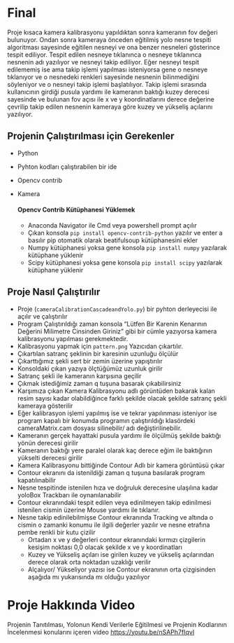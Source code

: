 # Final
Proje kısaca kamera kalibrasyonu yapıldıktan sonra kameranın fov değeri bulunuyor. Ondan sonra kameraya önceden eğitilmiş yolo nesne tespiti algoritması sayesinde eğitilen nesneyi ve ona benzer nesneleri gösterince tespit ediliyor. Tespit edilen nesneye tıklanınca o nesneye tıklanınca nesnenin adı yazılıyor ve nesneyi takip ediliyor. Eğer nesneyi tespit edilememiş ise ama takip işlemi yapılması isteniyorsa gene o nesneye tıklanıyor ve o nesnedeki renkleri sayesinde nesnenin bilinmediğini söyleniyor ve o nesneyi takip işlemi başlatılıyor. Takip işlemi sırasında kullanıcının girdiği pusula yardımı ile kameranın baktığı kuzey derecesi sayesinde ve bulunan fov açısı ile x ve y koordinatlarını derece değerine çevrilip takip edilen nesnenin kameraya göre kuzey ve yükseliş açılarını yazılıyor.


## Projenin Çalıştırılması için Gerekenler
- Python
- Pyhton kodları çalıştırabilen bir ide 
- Opencv contrib
- Kamera

  #### Opencv Contrib Kütüphanesi Yüklemek
  - Anaconda Navigator ile Cmd veya powershell prompt açılır
  - Çıkan konsola ``` pip install opencv-contrib-python ``` yazılır ve enter a basılır pip otomatik olarak beatifulsoup kütüphanesini ekler
  - Numpy kütüphanesi yoksa gene konsola  ``` pip install numpy ``` yazılarak kütüphane yüklenir
  - Scipy kütüphanesi yoksa gene konsola  ``` pip install scipy ``` yazılarak kütüphane yüklenir

## Proje Nasıl Çalıştırılır
- Proje (``` cameraCalibrationCascadeandYolo.py ```) bir pyhton derleyecisi ile açılır ve çalıştırılır
- Program Çalıştırıldığı zaman konsola “Lütfen Bir Karenin Kenarının Değerini Milimetre Cinsinden Giriniz” gibi bir cümle yazıyorsa kamera kalibrasyonu yapılması gerekmektedir.
- Kalibrasyonu yapmak için ``` pattern.png ``` Yazıcıdan çıkartılır.
- Çıkartılan satranç şeklinin bir karesinin uzunluğu ölçülür
- Çıkarttığımız şekli sert bir zemin üzerine yapıştırılır
- Konsoldaki çıkan yazıya ölçtüğümüz uzunluk girilir
- Satranç şekli ile kameranın karşısına geçilir
- Çıkmak istediğimiz zaman q tuşuna basarak çıkabilirsiniz
- Karşımıza çıkan Kamera Kalibrasyonu adlı görüntüden bakarak kalan resim sayısı kadar olabildiğince farklı şekilde olacak şekilde satranç şekli kameraya gösterilir
- Eğer kalibrasyon işlemi yapılmış ise ve tekrar yapılınması isteniyor ise program kapalı bir konumda programın çalıştırıldığı klasördeki cameraMatrix.cam dosyası silinebilir/ adı değiştirilinebilir.
- Kameranın gerçek hayattaki pusula yardımı ile ölçülmüş şekilde baktığı yönün derecesi girilir
- Kameranın baktığı yere paralel olarak kaç derece eğim ile baktığının yükselti derecesi girilir 
- Kamera Kalibrasyonu bittiğinde Contour Adlı bir kamera görüntüsü çıkar
- Contour ekranını da istenildiği zaman q tuşuna basılarak program kapatılınabilir
- Nesne tespitinde istenilen hıza ve doğruluk derecesine ulaşılına kadar yoloBox Trackbarı ile oynanılanabilir
- Contour ekranındaki tespit edilen veya edinilmeyen takip edinilmesi istenilen cismin üzerine Mouse yardımı ile tıklanır.
- Nesne takip edinilebilmişse Contour ekranında Tracking ve altında o cismin o zamanki konumu ile ilgili değerler yazılır ve nesne etrafına pembe renkli bir kutu çizilir
  - Ortadan x ve y değerleri contour ekranındaki kırmızı çizgilerin kesişim noktası 0,0 olacak şekilde x ve y koordinatları
  - Kuzey ve Yükseliş açıları ise girilen kuzey ve yükseliş açılarından derece olarak orta noktadan uzaklığı verilir
  - Alçalıyor/ Yükseliyor yazısı ise Contour ekranının orta çizgisinden aşağıda mı yukarısında mı olduğu yazılıyor

# Proje Hakkında Video
Projenin Tanıtılması, Yolonun Kendi Verilerle Eğitilmesi ve Projenin Kodlarının İncelenmesi konularını içeren video https://youtu.be/nSAPh7fIqvI
